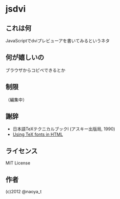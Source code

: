 # jsdvi

## これは何

JavaScriptでdviプレビューアを書いてみるというネタ

## 何が嬉しいの

ブラウザからコピペできるとか

## 制限

（編集中）

## 謝辞

* 日本語TeXテクニカルブックI (アスキー出版局, 1990)
* [Using TeX fonts in HTML](http://jadzia.bu.edu/~tsl/using-tex-fonts-in-html/)

## ライセンス

MIT License

## 作者

(c)2012 @naoya_t


